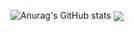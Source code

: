 ![Anurag's GitHub stats](https://github-readme-stats.vercel.app/api?username=Mahdi-Farahani&show_icons=true&theme=radical)
<img align="center" src="https://github-readme-stats.vercel.app/api/top-langs/?username=Mahdi-Farahani&theme=dracula" />


